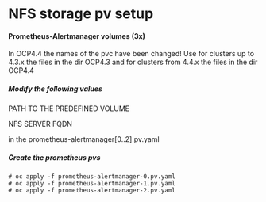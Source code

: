 # NFS storage pv setup

#### Prometheus-Alertmanager volumes (3x)
In OCP4.4 the names of the pvc have been changed!
Use for clusters up to 4.3.x the files in the dir OCP4.3 and for clusters from 4.4.x the files in the dir OCP4.4

##### Modify the following values

PATH TO THE PREDEFINED VOLUME

NFS SERVER FQDN

in the prometheus-alertmanager[0..2].pv.yaml

##### Create the prometheus pvs
    # oc apply -f prometheus-alertmanager-0.pv.yaml
    # oc apply -f prometheus-alertmanager-1.pv.yaml
    # oc apply -f prometheus-alertmanager-2.pv.yaml
